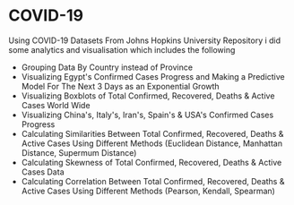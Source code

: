 # COVID-19
Using COVID-19 Datasets From Johns Hopkins University Repository i did some analytics and visualisation which includes the following
- Grouping Data By Country instead of Province 
- Visualizing Egypt's Confirmed Cases Progress and Making a Predictive Model For The Next 3 Days as an Exponential Growth
- Visualizing Boxblots of Total Confirmed, Recovered, Deaths & Active Cases World Wide
- Visualizing China's, Italy's, Iran's, Spain's & USA's Confirmed Cases Progress
- Calculating Similarities Between Total Confirmed, Recovered, Deaths & Active Cases Using Different Methods (Euclidean Distance, Manhattan Distance, Supermum Distance)
- Calculating Skewness of Total Confirmed, Recovered, Deaths & Active Cases Data
- Calculating Correlation Between Total Confirmed, Recovered, Deaths & Active Cases Using Different Methods (Pearson, Kendall, Spearman)
